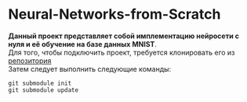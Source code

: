 # Neural-Networks-from-Scratch

**Данный проект представляет собой имплементацию нейросети с нуля и её обучение на базе данных MNIST**.  
Для того, чтобы подключить проект, требуется клонировать его из [репозитория](https://github.com/lavsasha/Neural-Networks-from-Scratch)  
Затем следует выполнить следующие команды:  
```
git submodule init
git submodule update
```

